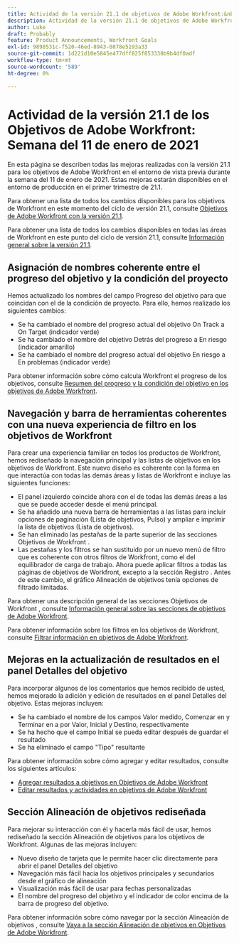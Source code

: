 ```yaml
---
title: Actividad de la versión 21.1 de objetivos de Adobe Workfront:&nbsp;semana del 11 de enero de 2021
description: Actividad de la versión 21.1 de objetivos de Adobe Workfront:&nbsp;semana del 11 de enero de 2021
author: Luke
draft: Probably
feature: Product Announcements, Workfront Goals
exl-id: 9898531c-f520-46ed-8943-0878e5193a33
source-git-commit: 1d221d10e5845e477dff825f853330b9b4df0adf
workflow-type: tm+mt
source-wordcount: '589'
ht-degree: 0%

---
```


# Actividad de la versión 21.1 de los Objetivos de Adobe Workfront: Semana del 11 de enero de 2021

En esta página se describen todas las mejoras realizadas con la versión 21.1 para los objetivos de Adobe Workfront en el entorno de vista previa durante la semana del 11 de enero de 2021. Estas mejoras estarán disponibles en el entorno de producción en el primer trimestre de 21.1.

Para obtener una lista de todos los cambios disponibles para los objetivos de Workfront en este momento del ciclo de versión 21.1, consulte [Objetivos de Adobe Workfront con la versión 21.1](../../../../product-announcements/product-releases/goals-release-activity/goals-release-21-1.md).

Para obtener una lista de todos los cambios disponibles en todas las áreas de Workfront en este punto del ciclo de versión 21.1, consulte [Información general sobre la versión 21.1](../../../../product-announcements/product-releases/21.1-release-activity/21-1-release-overview.md).

## Asignación de nombres coherente entre el progreso del objetivo y la condición del proyecto

Hemos actualizado los nombres del campo Progreso del objetivo para que coincidan con el de la condición de proyecto. Para ello, hemos realizado los siguientes cambios:

* Se ha cambiado el nombre del progreso actual del objetivo On Track a On Target (indicador verde)
* Se ha cambiado el nombre del objetivo Detrás del progreso a En riesgo (indicador amarillo)
* Se ha cambiado el nombre del progreso actual del objetivo En riesgo a En problemas (indicador verde)

Para obtener información sobre cómo calcula Workfront el progreso de los objetivos, consulte [Resumen del progreso y la condición del objetivo en los objetivos de Adobe Workfront](../../../../workfront-goals/goal-management/calculate-goal-progress.md).

## Navegación y barra de herramientas coherentes con una nueva experiencia de filtro en los objetivos de Workfront

Para crear una experiencia familiar en todos los productos de Workfront, hemos rediseñado la navegación principal y las listas de objetivos en los objetivos de Workfront. Este nuevo diseño es coherente con la forma en que interactúa con todas las demás áreas y listas de Workfront e incluye las siguientes funciones:

* El panel izquierdo coincide ahora con el de todas las demás áreas a las que se puede acceder desde el menú principal.
* Se ha añadido una nueva barra de herramientas a las listas para incluir opciones de paginación (Lista de objetivos, Pulso) y ampliar e imprimir la lista de objetivos (Lista de objetivos).
* Se han eliminado las pestañas de la parte superior de las secciones Objetivos de Workfront .
* Las pestañas y los filtros se han sustituido por un nuevo menú de filtro que es coherente con otros filtros de Workfront, como el del equilibrador de carga de trabajo. Ahora puede aplicar filtros a todas las páginas de objetivos de Workfront, excepto a la sección Registro . Antes de este cambio, el gráfico Alineación de objetivos tenía opciones de filtrado limitadas.

Para obtener una descripción general de las secciones Objetivos de Workfront , consulte [Información general sobre las secciones de objetivos de Adobe Workfront](../../../../workfront-goals/goal-review-and-workfront-goals-sections/overview-of-wf-goals-sections.md).

Para obtener información sobre los filtros en los objetivos de Workfront, consulte [Filtrar información en objetivos de Adobe Workfront](../../../../workfront-goals/goal-management/filter-information-wf-goals.md).

## Mejoras en la actualización de resultados en el panel Detalles del objetivo

Para incorporar algunos de los comentarios que hemos recibido de usted, hemos mejorado la adición y edición de resultados en el panel Detalles del objetivo. Estas mejoras incluyen:

* Se ha cambiado el nombre de los campos Valor medido, Comenzar en y Terminar en a por Valor, Inicial y Destino, respectivamente
* Se ha hecho que el campo Initial se pueda editar después de guardar el resultado
* Se ha eliminado el campo &quot;Tipo&quot; resultante

Para obtener información sobre cómo agregar y editar resultados, consulte los siguientes artículos:

* [Agregar resultados a objetivos en Objetivos de Adobe Workfront](../../../../workfront-goals/results-and-activities/add-results-to-goals.md)
* [Editar resultados y actividades en objetivos de Adobe Workfront](../../../../workfront-goals/results-and-activities/edit-results-and-activities.md)

## Sección Alineación de objetivos rediseñada

Para mejorar su interacción con él y hacerla más fácil de usar, hemos rediseñado la sección Alineación de objetivos para los objetivos de Workfront. Algunas de las mejoras incluyen:

* Nuevo diseño de tarjeta que le permite hacer clic directamente para abrir el panel Detalles del objetivo
* Navegación más fácil hacia los objetivos principales y secundarios desde el gráfico de alineación
* Visualización más fácil de usar para fechas personalizadas
* El nombre del progreso del objetivo y el indicador de color encima de la barra de progreso del objetivo.

Para obtener información sobre cómo navegar por la sección Alineación de objetivos , consulte [Vaya a la sección Alineación de objetivos en Objetivos de Adobe Workfront](../../../../workfront-goals/goal-alignment/navigate-goal-alignment-chart.md).

